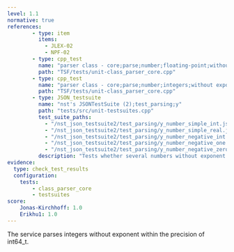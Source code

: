 ```yaml
---
level: 1.1
normative: true
references:
        - type: item
          items:
            - JLEX-02
            - NPF-02
        - type: cpp_test
          name: "parser class - core;parse;number;floating-point;without exponent"
          path: "TSF/tests/unit-class_parser_core.cpp"
        - type: cpp_test
          name: "parser class - core;parse;number;integers;without exponent"
          path: "TSF/tests/unit-class_parser_core.cpp"
        - type: JSON_testsuite
          name: "nst's JSONTestSuite (2);test_parsing;y"
          path: "tests/src/unit-testsuites.cpp"
          test_suite_paths:
            - "/nst_json_testsuite2/test_parsing/y_number_simple_int.json"
            - "/nst_json_testsuite2/test_parsing/y_number_simple_real.json"
            - "/nst_json_testsuite2/test_parsing/y_number_negative_int.json"
            - "/nst_json_testsuite2/test_parsing/y_number_negative_one.json"
            - "/nst_json_testsuite2/test_parsing/y_number_negative_zero.json"
          description: "Tests whether several numbers without exponent are parsed without throwing an exception."
evidence:
  type: check_test_results
  configuration:
    tests: 
        - class_parser_core
        - testsuites
score:
    Jonas-Kirchhoff: 1.0
    Erikhu1: 1.0
---
```


The service parses integers without exponent within the precision of int64_t. 